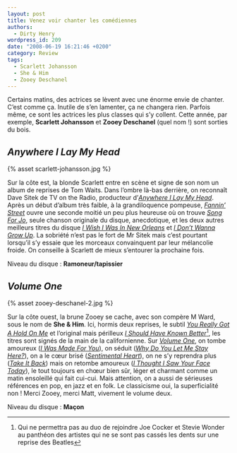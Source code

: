 ```yaml
---
layout: post
title: Venez voir chanter les comédiennes
authors:
  - Dirty Henry
wordpress_id: 209
date: "2008-06-19 16:21:46 +0200"
category: Review
tags:
  - Scarlett Johansson
  - She & Him
  - Zooey Deschanel
---
```


Certains matins, des actrices se lèvent avec une énorme envie de chanter. C’est
comme ça. Inutile de s’en lamenter, ça ne changera rien. Parfois même, ce sont
les actrices les plus classes qui s’y collent. Cette année, par exemple,
**Scarlett Johansson** et **Zooey Deschanel** (quel nom !) sont sorties du bois.

## _Anywhere I Lay My Head_

{% asset scarlett-johansson.jpg %}

Sur la côte est, la blonde Scarlett entre en scène et signe de son nom un album
de reprises de Tom Waits. Dans l’ombre là-bas derrière, on reconnaît Dave Sitek
de TV on the Radio, producteur d’[_Anywhere I Lay My Head_][1]. Après un début
d’album très faible, à la grandiloquence pompeuse, [_Fannin’ Street_][2] ouvre
une seconde moitié un peu plus heureuse où on trouve [_Song For Jo_][3], seule
chanson originale du disque, anecdotique, et les deux autres meilleurs titres du
disque [_I Wish I Was In New Orleans_][4] et [_I Don’t Wanna Grow Up_][5]. La
sobriété n’est pas le fort de Mr Sitek mais c’est pourtant lorsqu’il s’y essaie
que les morceaux convainquent par leur mélancolie froide. On conseille à
Scarlett de mieux s’entourer la prochaine fois.

Niveau du disque : **Ramoneur/tapissier**

## _Volume One_

{% asset zooey-deschanel-2.jpg %}

Sur la côte ouest, la brune Zooey se cache, avec son compère M Ward, sous le nom
de **She & Him**. Ici, hormis deux reprises, le subtil [_You Really Got A Hold
On Me_][6] et l’original mais périlleux [_I Should Have Known Better_][7][^1],
les titres sont signés de la main de la californienne. Sur [_Volume One_][8], on
tombe amoureux ([_I Was Made For You_][9]), on séduit ([_Why Do You Let Me Stay
Here?_][10]), on a le cœur brisé ([_Sentimental Heart_][11]), on ne s’y
reprendra plus ([_Take It Back_][12]) mais on retombe amoureux ([_I Thought I
Saw Your Face Today_][13]), le tout toujours en chœur bien sûr, léger et
charmant comme un matin ensoleillé qui fait cui-cui. Mais attention, on a aussi
de sérieuses références en pop, en jazz et en folk. Le classicisme oui, la
superficialité non ! Merci Zooey, merci Matt, vivement le volume deux.

Niveau du disque : **Maçon**

[^1]:
    Qui ne permettra pas au duo de rejoindre Joe Cocker et Stevie Wonder au
    panthéon des artistes qui ne se sont pas cassés les dents sur une reprise
    des Beatles

[1]: https://album.link/fr/i/279689176 "Anywhere I Lay My Head"
[2]: https://song.link/fr/i/280143383 "Fannin’ Street"
[3]: https://song.link/fr/i/280143384 "Song For Jo"
[4]: https://song.link/fr/i/280143386 "I Wish I Was In New Orleans"
[5]: https://song.link/fr/i/280143387 "I Don't Wanna Grow Up"
[6]: https://song.link/fr/i/315251837 "You Really Got A Hold On Me"
[7]: https://song.link/fr/i/315251844 "I Should Have Known Better"
[8]: https://album.link/fr/i/315251745 "Volume One"
[9]: https://song.link/fr/i/315251833 "I Was Made For You"
[10]: https://song.link/fr/i/315251802 "Why Do You Let Me Stay Here?"
[11]: https://song.link/fr/i/315251790 "Sentimental Heart"
[12]: https://song.link/fr/i/315251828 "Take It Back"
[13]: https://song.link/fr/i/315251827 "I Thought I Saw Your Face Today"
